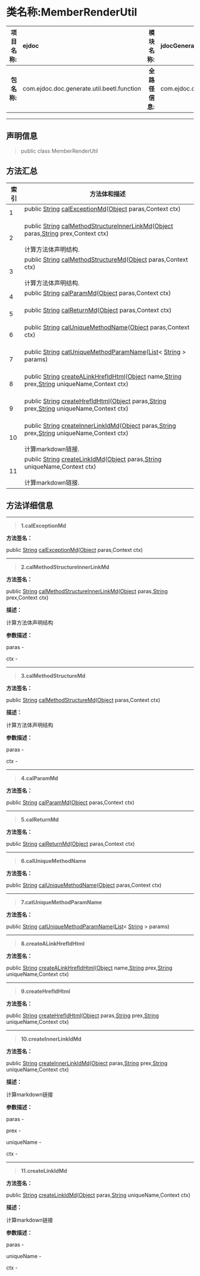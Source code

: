 # 类名称:MemberRenderUtil

|  **项目名称:**    |  ejdoc    |   **模块名称:**   |jdocGenerate|
| ----: | :---- | ----: |:---- |
|   **包名称:**   |  com.ejdoc.doc.generate.util.beetl.function    |   **全路径信息:**   |com.ejdoc.doc.generate.util.beetl.function.MemberRenderUtil|



















---

## 声明信息

> public class MemberRenderUtil     














## 方法汇总

|   索引  |    方法体和描述   |
| ---- | ---- |
|1|public [String](https://docs.oracle.com/javase/8/docs/api/java/lang/String.html?is-external=true) [calExceptionMd](#calexceptionmd-object-context)([Object](https://docs.oracle.com/javase/8/docs/api/java/lang/Object.html?is-external=true) paras,Context ctx)   <br/><br/>|
|2|public [String](https://docs.oracle.com/javase/8/docs/api/java/lang/String.html?is-external=true) [calMethodStructureInnerLinkMd](#calmethodstructureinnerlinkmd-object-string-context)([Object](https://docs.oracle.com/javase/8/docs/api/java/lang/Object.html?is-external=true) paras,[String](https://docs.oracle.com/javase/8/docs/api/java/lang/String.html?is-external=true) prex,Context ctx)   <br/><br/>计算方法体声明结构.|
|3|public [String](https://docs.oracle.com/javase/8/docs/api/java/lang/String.html?is-external=true) [calMethodStructureMd](#calmethodstructuremd-object-context)([Object](https://docs.oracle.com/javase/8/docs/api/java/lang/Object.html?is-external=true) paras,Context ctx)   <br/><br/>计算方法体声明结构.|
|4|public [String](https://docs.oracle.com/javase/8/docs/api/java/lang/String.html?is-external=true) [calParamMd](#calparammd-object-context)([Object](https://docs.oracle.com/javase/8/docs/api/java/lang/Object.html?is-external=true) paras,Context ctx)   <br/><br/>|
|5|public [String](https://docs.oracle.com/javase/8/docs/api/java/lang/String.html?is-external=true) [calReturnMd](#calreturnmd-object-context)([Object](https://docs.oracle.com/javase/8/docs/api/java/lang/Object.html?is-external=true) paras,Context ctx)   <br/><br/>|
|6|public [String](https://docs.oracle.com/javase/8/docs/api/java/lang/String.html?is-external=true) [calUniqueMethodName](#caluniquemethodname-object-context)([Object](https://docs.oracle.com/javase/8/docs/api/java/lang/Object.html?is-external=true) paras,Context ctx)   <br/><br/>|
|7|public [String](https://docs.oracle.com/javase/8/docs/api/java/lang/String.html?is-external=true) [catUniqueMethodParamName](#catuniquemethodparamname-list)([List](https://docs.oracle.com/javase/8/docs/api/java/util/List.html?is-external=true)< [String](https://docs.oracle.com/javase/8/docs/api/java/lang/String.html?is-external=true) > params)   <br/><br/>|
|8|public [String](https://docs.oracle.com/javase/8/docs/api/java/lang/String.html?is-external=true) [createALinkHrefIdHtml](#createalinkhrefidhtml-object-string-string-context)([Object](https://docs.oracle.com/javase/8/docs/api/java/lang/Object.html?is-external=true) name,[String](https://docs.oracle.com/javase/8/docs/api/java/lang/String.html?is-external=true) prex,[String](https://docs.oracle.com/javase/8/docs/api/java/lang/String.html?is-external=true) uniqueName,Context ctx)   <br/><br/>|
|9|public [String](https://docs.oracle.com/javase/8/docs/api/java/lang/String.html?is-external=true) [createHrefIdHtml](#createhrefidhtml-object-string-string-context)([Object](https://docs.oracle.com/javase/8/docs/api/java/lang/Object.html?is-external=true) paras,[String](https://docs.oracle.com/javase/8/docs/api/java/lang/String.html?is-external=true) prex,[String](https://docs.oracle.com/javase/8/docs/api/java/lang/String.html?is-external=true) uniqueName,Context ctx)   <br/><br/>|
|10|public [String](https://docs.oracle.com/javase/8/docs/api/java/lang/String.html?is-external=true) [createInnerLinkIdMd](#createinnerlinkidmd-object-string-string-context)([Object](https://docs.oracle.com/javase/8/docs/api/java/lang/Object.html?is-external=true) paras,[String](https://docs.oracle.com/javase/8/docs/api/java/lang/String.html?is-external=true) prex,[String](https://docs.oracle.com/javase/8/docs/api/java/lang/String.html?is-external=true) uniqueName,Context ctx)   <br/><br/>计算markdown链接.|
|11|public [String](https://docs.oracle.com/javase/8/docs/api/java/lang/String.html?is-external=true) [createLinkIdMd](#createlinkidmd-object-string-context)([Object](https://docs.oracle.com/javase/8/docs/api/java/lang/Object.html?is-external=true) paras,[String](https://docs.oracle.com/javase/8/docs/api/java/lang/String.html?is-external=true) uniqueName,Context ctx)   <br/><br/>计算markdown链接.|







## 方法详细信息


---

> **1.<span id="calexceptionmd-object-context">calExceptionMd</span>**

**方法签名：** 

  public [String](https://docs.oracle.com/javase/8/docs/api/java/lang/String.html?is-external=true) [calExceptionMd](#calexceptionmd-object-context)([Object](https://docs.oracle.com/javase/8/docs/api/java/lang/Object.html?is-external=true) paras,Context ctx)   










---

> **2.<span id="calmethodstructureinnerlinkmd-object-string-context">calMethodStructureInnerLinkMd</span>**

**方法签名：** 

  public [String](https://docs.oracle.com/javase/8/docs/api/java/lang/String.html?is-external=true) [calMethodStructureInnerLinkMd](#calmethodstructureinnerlinkmd-object-string-context)([Object](https://docs.oracle.com/javase/8/docs/api/java/lang/Object.html?is-external=true) paras,[String](https://docs.oracle.com/javase/8/docs/api/java/lang/String.html?is-external=true) prex,Context ctx)   


**描述：** 

计算方法体声明结构

**参数描述：** 

  paras - 

  ctx - 








---

> **3.<span id="calmethodstructuremd-object-context">calMethodStructureMd</span>**

**方法签名：** 

  public [String](https://docs.oracle.com/javase/8/docs/api/java/lang/String.html?is-external=true) [calMethodStructureMd](#calmethodstructuremd-object-context)([Object](https://docs.oracle.com/javase/8/docs/api/java/lang/Object.html?is-external=true) paras,Context ctx)   


**描述：** 

计算方法体声明结构

**参数描述：** 

  paras - 

  ctx - 








---

> **4.<span id="calparammd-object-context">calParamMd</span>**

**方法签名：** 

  public [String](https://docs.oracle.com/javase/8/docs/api/java/lang/String.html?is-external=true) [calParamMd](#calparammd-object-context)([Object](https://docs.oracle.com/javase/8/docs/api/java/lang/Object.html?is-external=true) paras,Context ctx)   










---

> **5.<span id="calreturnmd-object-context">calReturnMd</span>**

**方法签名：** 

  public [String](https://docs.oracle.com/javase/8/docs/api/java/lang/String.html?is-external=true) [calReturnMd](#calreturnmd-object-context)([Object](https://docs.oracle.com/javase/8/docs/api/java/lang/Object.html?is-external=true) paras,Context ctx)   










---

> **6.<span id="caluniquemethodname-object-context">calUniqueMethodName</span>**

**方法签名：** 

  public [String](https://docs.oracle.com/javase/8/docs/api/java/lang/String.html?is-external=true) [calUniqueMethodName](#caluniquemethodname-object-context)([Object](https://docs.oracle.com/javase/8/docs/api/java/lang/Object.html?is-external=true) paras,Context ctx)   










---

> **7.<span id="catuniquemethodparamname-list">catUniqueMethodParamName</span>**

**方法签名：** 

  public [String](https://docs.oracle.com/javase/8/docs/api/java/lang/String.html?is-external=true) [catUniqueMethodParamName](#catuniquemethodparamname-list)([List](https://docs.oracle.com/javase/8/docs/api/java/util/List.html?is-external=true)< [String](https://docs.oracle.com/javase/8/docs/api/java/lang/String.html?is-external=true) > params)   










---

> **8.<span id="createalinkhrefidhtml-object-string-string-context">createALinkHrefIdHtml</span>**

**方法签名：** 

  public [String](https://docs.oracle.com/javase/8/docs/api/java/lang/String.html?is-external=true) [createALinkHrefIdHtml](#createalinkhrefidhtml-object-string-string-context)([Object](https://docs.oracle.com/javase/8/docs/api/java/lang/Object.html?is-external=true) name,[String](https://docs.oracle.com/javase/8/docs/api/java/lang/String.html?is-external=true) prex,[String](https://docs.oracle.com/javase/8/docs/api/java/lang/String.html?is-external=true) uniqueName,Context ctx)   










---

> **9.<span id="createhrefidhtml-object-string-string-context">createHrefIdHtml</span>**

**方法签名：** 

  public [String](https://docs.oracle.com/javase/8/docs/api/java/lang/String.html?is-external=true) [createHrefIdHtml](#createhrefidhtml-object-string-string-context)([Object](https://docs.oracle.com/javase/8/docs/api/java/lang/Object.html?is-external=true) paras,[String](https://docs.oracle.com/javase/8/docs/api/java/lang/String.html?is-external=true) prex,[String](https://docs.oracle.com/javase/8/docs/api/java/lang/String.html?is-external=true) uniqueName,Context ctx)   










---

> **10.<span id="createinnerlinkidmd-object-string-string-context">createInnerLinkIdMd</span>**

**方法签名：** 

  public [String](https://docs.oracle.com/javase/8/docs/api/java/lang/String.html?is-external=true) [createInnerLinkIdMd](#createinnerlinkidmd-object-string-string-context)([Object](https://docs.oracle.com/javase/8/docs/api/java/lang/Object.html?is-external=true) paras,[String](https://docs.oracle.com/javase/8/docs/api/java/lang/String.html?is-external=true) prex,[String](https://docs.oracle.com/javase/8/docs/api/java/lang/String.html?is-external=true) uniqueName,Context ctx)   


**描述：** 

计算markdown链接

**参数描述：** 

  paras - 

  prex - 

  uniqueName - 

  ctx - 








---

> **11.<span id="createlinkidmd-object-string-context">createLinkIdMd</span>**

**方法签名：** 

  public [String](https://docs.oracle.com/javase/8/docs/api/java/lang/String.html?is-external=true) [createLinkIdMd](#createlinkidmd-object-string-context)([Object](https://docs.oracle.com/javase/8/docs/api/java/lang/Object.html?is-external=true) paras,[String](https://docs.oracle.com/javase/8/docs/api/java/lang/String.html?is-external=true) uniqueName,Context ctx)   


**描述：** 

计算markdown链接

**参数描述：** 

  paras - 

  uniqueName - 

  ctx - 







